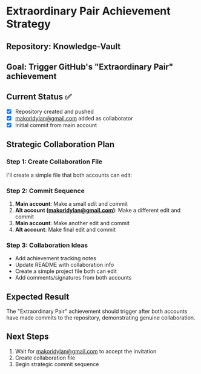 # Extraordinary Pair Achievement Strategy

## Repository: Knowledge-Vault
## Goal: Trigger GitHub's "Extraordinary Pair" achievement

## Current Status ✅
- [x] Repository created and pushed
- [x] makoridylan@gmail.com added as collaborator
- [x] Initial commit from main account

## Strategic Collaboration Plan

### Step 1: Create Collaboration File
I'll create a simple file that both accounts can edit:

### Step 2: Commit Sequence
1. **Main account**: Make a small edit and commit
2. **Alt account (makoridylan@gmail.com)**: Make a different edit and commit  
3. **Main account**: Make another edit and commit
4. **Alt account**: Make final edit and commit

### Step 3: Collaboration Ideas
- Add achievement tracking notes
- Update README with collaboration info
- Create a simple project file both can edit
- Add comments/signatures from both accounts

## Expected Result
The "Extraordinary Pair" achievement should trigger after both accounts have made commits to the repository, demonstrating genuine collaboration.

## Next Steps
1. Wait for makoridylan@gmail.com to accept the invitation
2. Create collaboration file
3. Begin strategic commit sequence